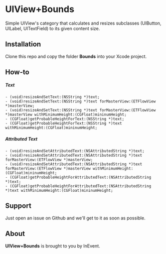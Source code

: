 UIView+Bounds
========
Simple UIView's category that calculates and resizes subclasses (UIButton, UILabel, UITextField) to its given content size.

Installation
--------
Clone this repo and copy the folder **Bounds** into your Xcode project.

How-to
--------

##### Text

```
- (void)resizeAndSetText:(NSString *)text;
- (void)resizeAndSetText:(NSString *)text forMasterView:(ETFlowView *)masterView;
- (void)resizeAndSetText:(NSString *)text forMasterView:(ETFlowView *)masterView withMinimumHeight:(CGFloat)mininumHeight;
- (CGFloat)getProbableHeightForText:(NSString *)text;
- (CGFloat)getProbableHeightForText:(NSString *)text withMinimumHeight:(CGFloat)mininumHeight;
```

##### Attributed Text

```
- (void)resizeAndSetAttributedText:(NSAttributedString *)text;
- (void)resizeAndSetAttributedText:(NSAttributedString *)text forMasterView:(ETFlowView *)masterView;
- (void)resizeAndSetAttributedText:(NSAttributedString *)text forMasterView:(ETFlowView *)masterView withMinimumHeight:(CGFloat)mininumHeight;
- (CGFloat)getProbableHeightForAttributedText:(NSAttributedString *)text;
- (CGFloat)getProbableHeightForAttributedText:(NSAttributedString *)text withMinimumHeight:(CGFloat)mininumHeight;
```

Support
--------
Just open an issue on Github and we'll get to it as soon as possible.

About
--------
**UIView+Bounds** is brought to you by InEvent.
